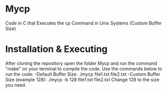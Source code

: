 # Mycp
Code in C that Executes the cp Command in Unix Systems (Custom Buffer Size)
# Installation & Executing
After cloning the repository open the folder Mycp and run the command "make" on your terminal to compile the code.
Use the commands below to run the code:
  -Default Buffer Size: ./mycp file1.txt file2.txt
  -Custom Buffer Size (example 128): ./mycp -b 128 file1.txt file2.txt
  Change 128 to the size you need.

